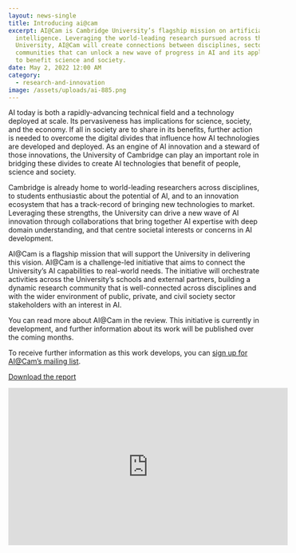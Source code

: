 ```yaml
---
layout: news-single
title: Introducing ai@cam
excerpt: AI@Cam is Cambridge University’s flagship mission on artificial
  intelligence. Leveraging the world-leading research pursued across the
  University, AI@Cam will create connections between disciplines, sectors, and
  communities that can unlock a new wave of progress in AI and its application
  to benefit science and society.
date: May 2, 2022 12:00 AM
category:
  - research-and-innovation
image: /assets/uploads/ai-885.png
---
```

AI today is both a rapidly-advancing technical field and a technology deployed at scale. Its pervasiveness has implications for science, society, and the economy. If all in society are to share in its benefits, further action is needed to overcome the digital divides that influence how AI technologies are developed and deployed. As an engine of AI innovation and a steward of those innovations, the University of Cambridge can play an important role in bridging these divides to create AI technologies that benefit of people, science and society.

Cambridge is already home to world-leading researchers across disciplines, to students enthusiastic about the potential of AI, and to an innovation ecosystem that has a track-record of bringing new technologies to market. Leveraging these strengths, the University can drive a new wave of AI innovation through collaborations that bring together AI expertise with deep domain understanding, and that centre societal interests or concerns in AI development.

AI@Cam is a flagship mission that will support the University in delivering this vision. AI@Cam is a challenge-led initiative that aims to connect the University’s AI capabilities to real-world needs. The initiative will orchestrate activities across the University’s schools and external partners, building a dynamic research community that is well-connected across disciplines and with the wider environment of public, private, and civil society sector stakeholders with an interest in AI.

You can read more about AI@Cam in the review. This initiative is currently in development, and further information about its work will be published over the coming months. 

To receive further information as this work develops, you can [sign up for AI@Cam’s mailing list](https://forms.gle/JtL2DHAGXXTznRuw9).

[D﻿ownload the report](/assets/uploads/ai-cam-public-dialogue-report-23.10.24-final-1-.docx)



<iframe width="560" height="315" src="https://www.youtube.com/embed/QB7hG5pr5xA?si=2GXMb5b62dWBABRg" title="YouTube video player" frameborder="0" allow="accelerometer; autoplay; clipboard-write; encrypted-media; gyroscope; picture-in-picture; web-share" referrerpolicy="strict-origin-when-cross-origin" allowfullscreen></iframe>